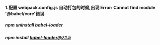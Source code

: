 #### 1.配置 webpack.config.js 自动打包的时候,出现 Error: Cannot find module '@babel/core'错误
##### npm uninstall babel-loader
##### npm install babel-loader@7.1.5

